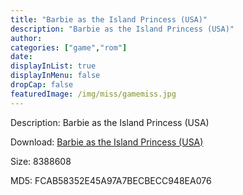 ```yaml
---
title: "Barbie as the Island Princess (USA)"
description: "Barbie as the Island Princess (USA)"
author: 
categories: ["game","rom"]
date: 
displayInList: true
displayInMenu: false
dropCap: false
featuredImage: /img/miss/gamemiss.jpg
---
```


Description: Barbie as the Island Princess (USA)

Download: <a style="text-decoration:underline;" href="https://mega.nz/#!jTYkQK7T!QDkMRMO2WJvuvhKLoQzQ2RBegBw1rQMLN_CQBnyaHgI" target = "_blank" rel = "nofollow" > Barbie as the Island Princess (USA)</a>

Size: 8388608

MD5: FCAB58352E45A97A7BECBECC948EA076

